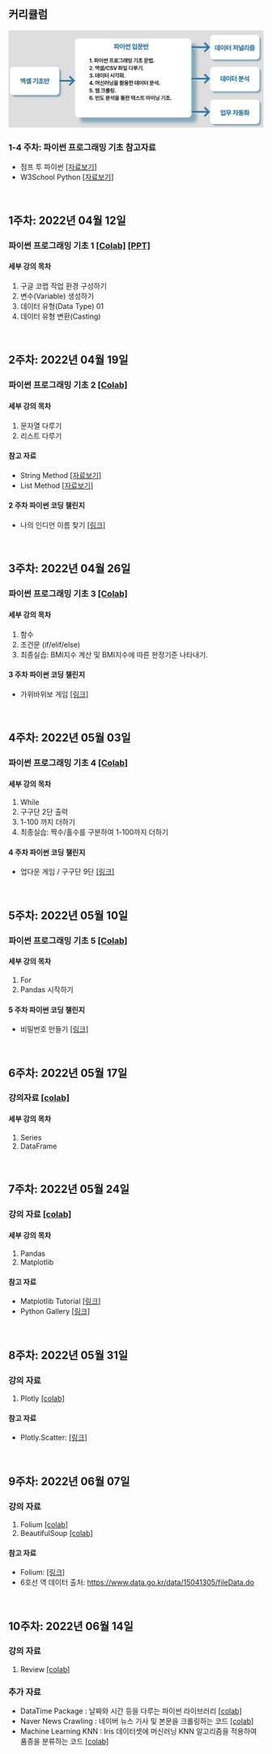 ## 커리큘럼
<img src='https://github.com/Hanbi-Kim/IntroToPython/blob/main/images/cur.png?raw=true'>

### 1-4 주차: 파이썬 프로그래밍 기초 참고자료
- 점프 투 파이썬 [[자료보기]](https://wikidocs.net/book/1)
- W3School Python [[자료보기]](https://www.w3schools.com/python/default.asp)

<br>


## 1주차: 2022년 04월 12일
### 파이썬 프로그래밍 기초 1 [[Colab]](https://colab.research.google.com/drive/1PaLC5Hrd-KZGvUXZs95I_q3GL3rOXgoO?usp=sharing) [[PPT]](https://www.miricanvas.com/v/1ya5n8)
#### 세부 강의 목차
1. 구글 코랩 작업 환경 구성하기
2. 변수(Variable) 생성하기
3. 데이터 유형(Data Type) 01
4. 데이터 유형 변환(Casting)

<br>

## 2주차: 2022년 04월 19일
### 파이썬 프로그래밍 기초 2 [[Colab]](https://colab.research.google.com/drive/1qspS1irriZTECvfcvJYY2K6uZOXXeuMO?usp=sharing)
#### 세부 강의 목차
1. 문자열 다루기
2. 리스트 다루기

#### 참고 자료
- String Method [[자료보기]](https://www.w3schools.com/python/python_strings_methods.asp)
- List Method [[자료보기]](https://www.w3schools.com/python/python_lists_methods.asp)

#### 2 주차 파이썬 코딩 챌린지
- 나의 인디언 이름 찾기 [[링크]](https://colab.research.google.com/drive/1mwwjCBIGwTK0WrsvSyZMZ7eRluGiLU-K?usp=sharing)


<br>


## 3주차: 2022년 04월 26일
### 파이썬 프로그래밍 기초 3 [[Colab]](https://colab.research.google.com/drive/1pA5eLOH0EBqwWzfd13NHovXPXCoH9X8M?usp=sharing)
#### 세부 강의 목차
1. 함수
2. 조건문 (if/elif/else)
3. 최종실습: BMI지수 계산 및 BMI지수에 따른 판정기준 나타내기. 

#### 3 주차 파이썬 코딩 챌린지
- 가위바위보 게임 [[링크]](https://colab.research.google.com/drive/1_gxQ584KI2Q8yd-iOPwW92dHMvJINHd8?usp=sharing)


<br>


## 4주차: 2022년 05월 03일
### 파이썬 프로그래밍 기초 4 [[Colab]](https://colab.research.google.com/drive/1XVU4Q__xUMXJOZlPVkTI13uhqQ7KhN1y?usp=sharing)
#### 세부 강의 목차
1. While 
2. 구구단 2단 출력
3. 1-100 까지 더하기
4. 최종실습: 짝수/홀수를 구분하여 1-100까지 더하기

#### 4 주차 파이썬 코딩 챌린지
- 업다운 게임 / 구구단 9단 [[링크]](https://colab.research.google.com/drive/1ZVFDsK6hv8ROYx8ilkwIg1Bd7r4rON1_?usp=sharing)


<br>


## 5주차: 2022년 05월 10일
### 파이썬 프로그래밍 기초 5 [[Colab]](https://colab.research.google.com/drive/1JypJvDT6iZv_PZRiTtaW5HyaPvJSuyHP?usp=sharing)
#### 세부 강의 목차
1. For
2. Pandas 시작하기

#### 5 주차 파이썬 코딩 챌린지
- 비밀번호 만들기 [[링크]](https://colab.research.google.com/drive/1UndDDsKqS3JW0CZGtHDbXUeQmWFUma3g?usp=sharing)

<br>

## 6주차: 2022년 05월 17일
### 강의자료 [[colab]](https://colab.research.google.com/drive/1ECZELMljQxdUWYOAVzS9Km3SFSTrCRrK?usp=sharing)
#### 세부 강의 목차
1. Series
2. DataFrame 

<br>

## 7주차: 2022년 05월 24일
### 강의 자료 [[colab]](https://colab.research.google.com/drive/1gsd6LfXIOkuB3RG3ftGbvt0dOImtotig?usp=sharing)
#### 세부 강의 목차
1. Pandas
2. Matplotlib 

#### 참고 자료
- Matplotlib Tutorial [[링크]](https://matplotlib.org/3.5.0/plot_types/index.html)
- Python Gallery [[링크]](https://www.python-graph-gallery.com/)

<br>

## 8주차: 2022년 05월 31일
### 강의 자료 
1. Plotly [[colab]](https://colab.research.google.com/drive/171eDqhRPOg_Ay2vVuws6kSRcwhnTSzMN?usp=sharing)

#### 참고 자료
- Plotly.Scatter: [[링크]](https://plotly.com/python-api-reference/generated/plotly.express.scatter)

<br>

## 9주차: 2022년 06월 07일
### 강의 자료 
1. Folium [[colab]](https://colab.research.google.com/drive/1KpQ6FeTFfwaC2cL0qUrdfYrs0Dv-FJen?usp=sharing)
2. BeautifulSoup [[colab]](https://colab.research.google.com/drive/1N70GKfAyxcMRrU4_EX8dfB8EuKv91o8m?usp=sharing)

#### 참고 자료
- Folium: [[링크]](https://python-visualization.github.io/folium/modules.html)
- 6호선 역 데이터 출처: https://www.data.go.kr/data/15041305/fileData.do

<br>

## 10주차: 2022년 06월 14일
### 강의 자료 
1. Review [[colab]](https://colab.research.google.com/drive/1kRoeAqQHbBUoc29b2ovabO0Z6gvnZSGu?usp=sharing)


### 추가 자료 
- DataTime Package : 날짜와 시간 등을 다루는 파이썬 라이브러리 [[colab]](https://colab.research.google.com/drive/1TObmKYDRdBtydSooZL_ixYwaVwyQ8Rzn?usp=sharing)
- Naver News Crawling : 네이버 뉴스 기사 및 본문을 크롤링하는 코드 [[colab]](https://colab.research.google.com/drive/1ctO5jodnMRavemrlONl2qm0ebCynsJk3?usp=sharing)
- Machine Learning KNN : Iris 데이터셋에 머신러닝 KNN 알고리즘을 적용하여 품종을 분류하는 코드 [[colab]](https://colab.research.google.com/drive/1-_w3sLkDhciDCFQNa7CILVi7hYZj1Njx?usp=sharing)

